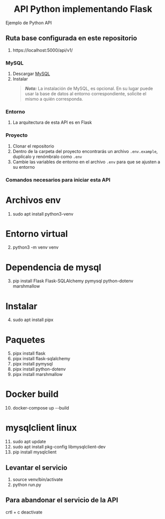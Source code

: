 <center><h1>API Python implementando Flask</h1></center>

Ejemplo de Python API 

## Ruta base configurada en este repositorio
1. https://localhost:5000/api/v1/

### MySQL

1. Descargar [MySQL](https://www.mysql.com/downloads/)
2. Instalar
   > **_Nota:_** La instalación de MySQL, es opcional. En su lugar puede usar la base de datos al entorno correspondiente, solicite el mismo a quién corresponda.

### Entorno

1. La arquitectura de esta API es en Flask

### Proyecto

1. Clonar el repositorio
2. Dentro de la carpeta del proyecto encontrarás un archivo `.env.example`, duplícalo y renómbralo como `.env`
3. Cambie las variables de entorno en el archivo `.env` para que se ajusten a su entorno

### Comandos necesarios para iniciar esta API

# Archivos env

1. sudo apt install python3-venv

# Entorno virtual

2. python3 -m venv venv

# Dependencia de mysql
3. pip install Flask Flask-SQLAlchemy pymysql python-dotenv marshmallow

# Instalar
4. sudo apt install pipx

# Paquetes
5. pipx install flask
6. pipx install flask-sqlalchemy
7. pipx install pymysql
8. pipx install python-dotenv
9. pipx install marshmallow

# Docker build
10. docker-compose up --build

# mysqlclient linux
11. sudo apt update
12. sudo apt install pkg-config libmysqlclient-dev
13. pip install mysqlclient


## Levantar el servicio
1. source venv/bin/activate
2. python run.py

## Para abandonar el servicio de la API
crtl + c
deactivate 
